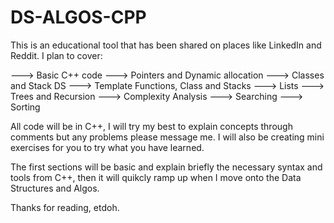 # DS-ALGOS-CPP
This is an educational tool that has been shared on places like LinkedIn and Reddit.
I plan to cover:

---> Basic C++ code
---> Pointers and Dynamic allocation
---> Classes and Stack DS
---> Template Functions, Class and Stacks
---> Lists
---> Trees and Recursion
---> Complexity Analysis
---> Searching
---> Sorting

All code will be in C++, I will try my best to explain concepts through comments but any problems please message me.
I will also be creating mini exercises for you to try what you have learned.

The first sections will be basic and explain briefly the necessary syntax and tools from C++, then it will quikcly ramp up when I move onto the Data Structures and Algos.


Thanks for reading, etdoh.
